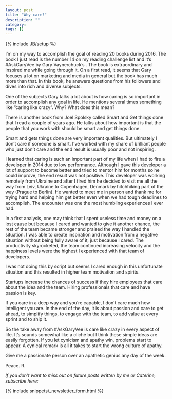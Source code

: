 ```yaml
---
layout: post
title: "Why care?"
description: ""
category: 
tags: []
---
```

{% include JB/setup %}

I’m on my way to accomplish the goal of reading 20 books during 2016. The book I just read is the number 14 on my reading challenge list and it’s #AskGaryVee by Gary Vaynerchuck’s . The book is extraordinary and inspired me while going through it. On a first read, it seems that Gary focuses a lot on marketing and media in general but the book has much more than that. In this book, he answers questions from his followers and dives into rich and diverse subjects.

One of the subjects Gary talks a lot about is how caring is so important in order to accomplish any goal in life. He mentions several times something like “caring like crazy”. Why? What does this mean?

There is another book from Joel Spolsky called Smart and Get things done that I read a couple of years ago. He talks about how important is that the people that you work with should be smart and get things done.

Smart and gets things done are very important qualities. But ultimately I don’t care if someone is smart. I’ve worked with my share of brilliant people who just don’t care and the end result is usually poor and not inspiring.

I learned that caring is such an important part of my life when I had to fire a developer in 2014 due to low performance. Although I gave this developer a lot of support to become better and tried to mentor him for months so he could improve, the end result was not positive. This developer was working remotely from Ukraine and after I fired him he decided to visit me all the way from Lviv, Ukraine to Copenhagen, Denmark by hitchhiking part of the way (Prague to Berlin). He wanted to meet me in person and thank me for trying hard and helping him get better even when we had tough deadlines to accomplish. The encounter was one the most humbling experiences I ever had.

In a first analysis, one may think that I spent useless time and money on a lost cause but because I cared and wanted to give it another chance, the rest of the team became stronger and praised the way I handled the situation. I was able to create inspiration and motivation from a negative situation without being fully aware of it, just because I cared. The productivity skyrocketed, the team continued increasing velocity and the happiness levels were the highest I experienced with that team of developers.

I was not doing this by script but seems I cared enough in this unfortunate situation and this resulted in higher team motivation and spirits.

Startups increase the chances of success if they hire employees that care about the idea and the team. Hiring professionals that care and have passion is key.

If you care in a deep way and you’re capable, I don’t care much how intelligent you are. In the end of the day, it is about passion and care to get ahead, to simplify things, to engage with the team, to add value at every sprint and to ship it.

So the take away from #AskGaryVee is care like crazy in every aspect of life. It’s sounds somewhat like a cliché but I think these simple ideas are easily forgotten. If you let cynicism and apathy win, problems start to appear. A cynical remark is all it takes to start the wrong culture of apathy.

Give me a passionate person over an apathetic genius any day of the week.

Peace. R.

_If you don't want to miss out on future posts written by me or Caterine, subscribe here:_

{% include snippets/_newsletter_form.html %}